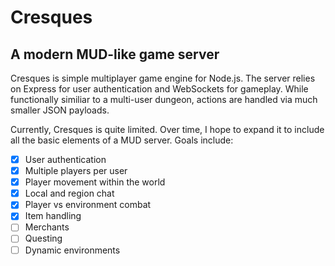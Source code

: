 # Cresques
## A modern MUD-like game server

Cresques is simple multiplayer game engine for Node.js. The server relies on Express for user authentication and WebSockets for gameplay. While functionally similiar to a multi-user dungeon, actions are handled via much smaller JSON payloads.

Currently, Cresques is quite limited. Over time, I hope to expand it to include all the basic elements of a MUD server. Goals include:

- [x] User authentication
- [x] Multiple players per user
- [x] Player movement within the world
- [x] Local and region chat
- [x] Player vs environment combat
- [x] Item handling
- [ ] Merchants
- [ ] Questing
- [ ] Dynamic environments